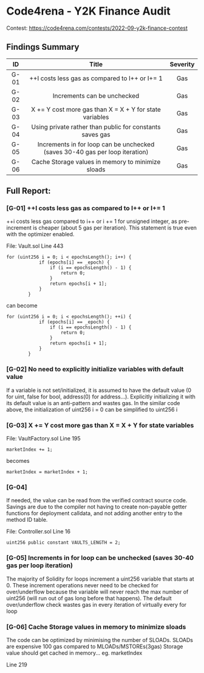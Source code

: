 # Code4rena - Y2K Finance Audit 

Contest: https://code4rena.com/contests/2022-09-y2k-finance-contest

## Findings Summary

| ID | Title                                                                         | Severity |
|:-: | :--:                                                                          | :------: |
|G-01 | ++I costs less gas as compared to I++ or I+= 1                               | Gas |
|G-02 | Increments can be unchecked                                                  | Gas |
|G-03 | X += Y cost more gas than X = X + Y for state variables                      | Gas |
|G-04 | Using private rather than public for constants saves gas                     | Gas |
|G-05 | Increments in for loop can be unchecked (saves 30-40 gas per loop iteration) | Gas |
|G-06 | Cache Storage values in memory to minimize sloads                            | Gas |


## Full Report:

### [G-01] ++I costs less gas as compared to I++ or I+= 1
++i costs less gas compared to i++ or i += 1 for unsigned integer, as pre-increment is cheaper (about 5 gas per iteration). This statement is true even with the optimizer enabled.

File: Vault.sol Line 443
```
for (uint256 i = 0; i < epochsLength(); i++) {
            if (epochs[i] == _epoch) {
                if (i == epochsLength() - 1) {
                    return 0;
                }
                return epochs[i + 1];
            }
        }
```
can become
```
for (uint256 i = 0; i < epochsLength(); ++i) {
            if (epochs[i] == _epoch) {
                if (i == epochsLength() - 1) {
                    return 0;
                }
                return epochs[i + 1];
            }
        }
```
### [G-02] No need to explicitly initialize variables with default value
If a variable is not set/initialized, it is assumed to have the default value (0 for uint, false for bool, address(0) for address…). Explicitly initializing it with its default value is an anti-pattern and wastes gas. In the similar code above, the initialization of uint256 i = 0 can be simplified to uint256 i

### [G-03] X += Y cost more gas than X = X + Y for state variables
File: VaultFactory.sol Line 195
```
marketIndex += 1;
```
becomes
```
marketIndex = marketIndex + 1;
```
### [G-04]
If needed, the value can be read from the verified contract source code. Savings are due to the compiler not having to create non-payable getter functions for deployment calldata, and not adding another entry to the method ID table.

File: Controller.sol Line 16
```
uint256 public constant VAULTS_LENGTH = 2;
```
### [G-05] Increments in for loop can be unchecked (saves 30-40 gas per loop iteration)
The majority of Solidity for loops increment a uint256 variable that starts at 0. These increment operations never need to be checked for over/underflow because the variable will never reach the max number of uint256 (will run out of gas long before that happens). The default over/underflow check wastes gas in every iteration of virtually every for loop

### [G-06] Cache Storage values in memory to minimize sloads
The code can be optimized by minimising the number of SLOADs. SLOADs are expensive 100 gas compared to MLOADs/MSTOREs(3gas) Storage value should get cached in memory... eg. marketIndex

Line 219

